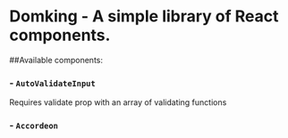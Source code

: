 # Domking - A simple library of React components.

##Available components:

### - `AutoValidateInput`

Requires validate prop with an array of validating functions

### - `Accordeon`